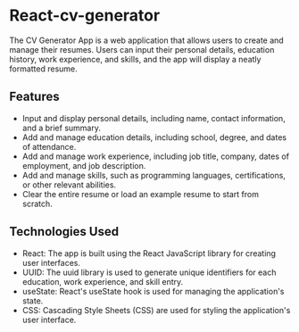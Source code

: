 # React-cv-generator

The CV Generator App is a web application that allows users to create and manage their resumes. Users can input their personal details, education history, work experience, and skills, and the app will display a neatly formatted resume.

## Features

- Input and display personal details, including name, contact information, and a brief summary.
- Add and manage education details, including school, degree, and dates of attendance.
- Add and manage work experience, including job title, company, dates of employment, and job description.
- Add and manage skills, such as programming languages, certifications, or other relevant abilities.
- Clear the entire resume or load an example resume to start from scratch.

## Technologies Used

- React: The app is built using the React JavaScript library for creating user interfaces.
- UUID: The uuid library is used to generate unique identifiers for each education, work experience, and skill entry.
- useState: React's useState hook is used for managing the application's state.
- CSS: Cascading Style Sheets (CSS) are used for styling the application's user interface.

